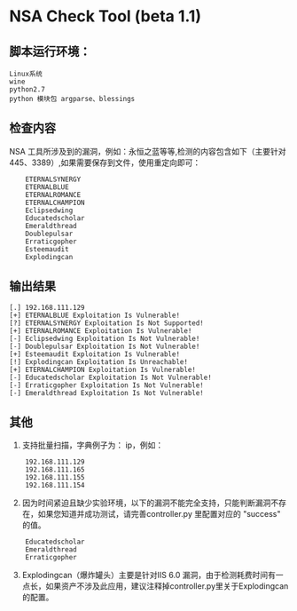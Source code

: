 # NSA Check Tool (beta 1.1)  

## 脚本运行环境： 
    Linux系统
    wine
    python2.7
    python 模块包 argparse、blessings
    

## 检查内容
NSA 工具所涉及到的漏洞，例如：永恒之蓝等等,检测的内容包含如下（主要针对445、3389）,如果需要保存到文件，使用重定向即可：
```
    ETERNALSYNERGY
    ETERNALBLUE
    ETERNALROMANCE
    ETERNALCHAMPION
    Eclipsedwing
    Educatedscholar
    Emeraldthread
    Doublepulsar
    Erraticgopher
    Esteemaudit
    Explodingcan
```

## 输出结果

```
[.] 192.168.111.129
[+] ETERNALBLUE Exploitation Is Vulnerable!
[?] ETERNALSYNERGY Exploitation Is Not Supported!
[+] ETERNALROMANCE Exploitation Is Vulnerable!
[-] Eclipsedwing Exploitation Is Not Vulnerable!
[-] Doublepulsar Exploitation Is Not Vulnerable!
[+] Esteemaudit Exploitation Is Vulnerable!
[!] Explodingcan Exploitation Is Unreachable!
[+] ETERNALCHAMPION Exploitation Is Vulnerable!
[-] Educatedscholar Exploitation Is Not Vulnerable!
[-] Erraticgopher Exploitation Is Not Vulnerable!
[-] Emeraldthread Exploitation Is Not Vulnerable!
```

## 其他 

1.  支持批量扫描，字典例子为： ip，例如：

```
    192.168.111.129
    192.168.111.165
    192.168.111.155
    192.168.111.154
```

2.  因为时间紧迫且缺少实验环境，以下的漏洞不能完全支持，只能判断漏洞不存在，如果您知道并成功测试，请完善controller.py 里配置对应的 "success" 的值。

```
    Educatedscholar
    Emeraldthread
    Erraticgopher
```

3.  Explodingcan（爆炸罐头）主要是针对IIS 6.0 漏洞，由于检测耗费时间有一点长，如果资产不涉及此应用，建议注释掉controller.py里关于Explodingcan的配置。

